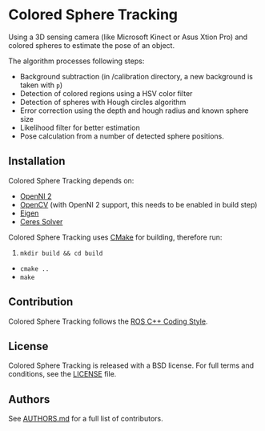 # Colored Sphere Tracking

Using a 3D sensing camera (like Microsoft Kinect or Asus Xtion Pro) and colored spheres to estimate the pose of an object. 

The algorithm processes following steps:
- Background subtraction (in /calibration directory, a new background is taken with `p`)
- Detection of colored regions using a HSV color filter
- Detection of spheres with Hough circles algorithm
- Error correction using the depth and hough radius and known sphere size
- Likelihood filter for better estimation
- Pose calculation from a number of detected sphere positions.


## Installation

Colored Sphere Tracking depends on:
- [OpenNI 2](http://structure.io/openni)
- [OpenCV](http://opencv.org) (with OpenNI 2 support, this needs to be enabled in build step)
- [Eigen](http://eigen.tuxfamily.org)
- [Ceres Solver](http://ceres-solver.org)

Colored Sphere Tracking uses [CMake](http://www.cmake.org) for building, therefore run:

1. `mkdir build && cd build`
- `cmake ..`
- `make`


## Contribution

Colored Sphere Tracking follows the [ROS C++ Coding Style](http://wiki.ros.org/CppStyleGuide).


## License

Colored Sphere Tracking is released with a BSD license. For full terms and conditions, see the [LICENSE](https://github.com/gaug-cns/colored-sphere-tracking/blob/master/LICENSE) file.


## Authors

See [AUTHORS.md](https://github.com/gaug-cns/colored-sphere-tracking/blob/master/AUTHORS.md) for a full list of contributors.